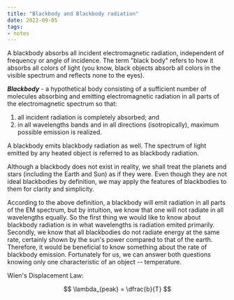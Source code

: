 ```yaml
---
title: "Blackbody and Blackbody radiation"
date: 2022-09-05
tags:
- notes
---
```


A blackbody absorbs all incident electromagnetic radiation, independent of frequency or angle of incidence. The term "black body" refers to how it absorbs all colors of light (you know, black objects absorb all colors in the visible spectrum and reflects none to the eyes).

_**Blackbody**_ - a hypothetical body consisting of a sufficient number of molecules absorbing and emitting electromagnetic radiation in all parts of the electromagnetic spectrum so that:

1.  all incident radiation is completely absorbed; and
2.  in all wavelengths bands and in all directions (isotropically), maximum possible emission is realized.

A blackbody emits blackbody radiation as well. The spectrum of light emitted by any heated object is referred to as blackbody radiation.

Although a blackbody does not exist in reality, we shall treat the planets and stars (including the Earth and Sun) as if they were. Even though they are not ideal blackbodies by definition, we may apply the features of blackbodies to them for clarity and simplicity.

According to the above definition, a blackbody will emit radiation in all parts of the EM spectrum, but by intuition, we know that one will not radiate in all wavelengths equally. So the first thing we would like to know about blackbody radiation is in what wavelengths is radiation emited primarily. Secondly, we know that all blackbodies do not radiate energy at the same rate, certainly shown by the sun's power compared to that of the earth. Therefore, it would be beneficial to know something about the rate of blackbody emission. Fortunately for us, we can answer both questions knowing only one characteristic of an object -- temperature.

Wien's Displacement Law:

$$
\lambda_{peak} = \dfrac{b}{T}
$$
